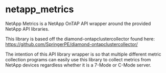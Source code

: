 # netapp_metrics 

NetApp Metrics is a NetApp OnTAP API wrapper around the provided NetApp
API libraries.

This library is based off the diamond-ontapclustercollector found here:
https://github.com/SpringerPE/diamond-ontapclustercollector/

The intention of this API library wrapper is so that multiple different
metric collection programs can easily use this library to collect
metrics from NetApp devices regardless whether it is a 7-Mode or C-Mode
server.
